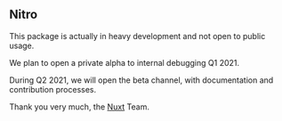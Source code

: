 ## Nitro

This package is actually in heavy development and not open to public usage.

We plan to open a private alpha to internal debugging Q1 2021.

During Q2 2021, we will open the beta channel, with documentation and contribution processes.

Thank you very much, the [Nuxt](https://nuxtjs.org) Team.
